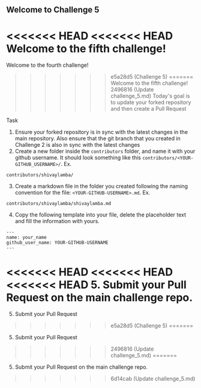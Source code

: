 ## Welcome to Challenge 5

<<<<<<< HEAD
<<<<<<< HEAD
Welcome to the fifth challenge! 
=======
Welcome to the fourth challenge! 
>>>>>>> e5a28d5 (Challenge 5)
=======
Welcome to the fifth challenge! 
>>>>>>> 2496816 (Update challenge_5.md)
Today's goal is to update your forked repository and then create a Pull Request

Task
1. Ensure your forked repository is in sync with the latest changes in the main repository. Also ensure that the git branch that you created in Challenge 2 is also in sync with the latest changes
2. Create a new folder inside the `contributors` folder, and name it with your github username. It should look something like this `contributors/<YOUR-GITHUB_USERNAME>/`. Ex.

```
contributors/shivaylamba/
```

3. Create a markdown file in the folder you created following the naming convention for the file: `<YOUR-GITHUB-USERNAME>.md`. Ex.

```
contributors/shivaylamba/shivaylamba.md
```

4. Copy the following template into your file, delete the placeholder text and fill the information with yours.

```
---
name: your_name
github_user_name: YOUR-GITHUB-USERNAME
---
```
<<<<<<< HEAD
<<<<<<< HEAD
<<<<<<< HEAD
5. Submit your Pull Request on the main challenge repo.
=======
5. Submit your Pull Request
>>>>>>> e5a28d5 (Challenge 5)
=======
5. Submit your Pull Request
>>>>>>> 2496816 (Update challenge_5.md)
=======
5. Submit your Pull Request on the main challenge repo.
>>>>>>> 6d14cab (Update challenge_5.md)
